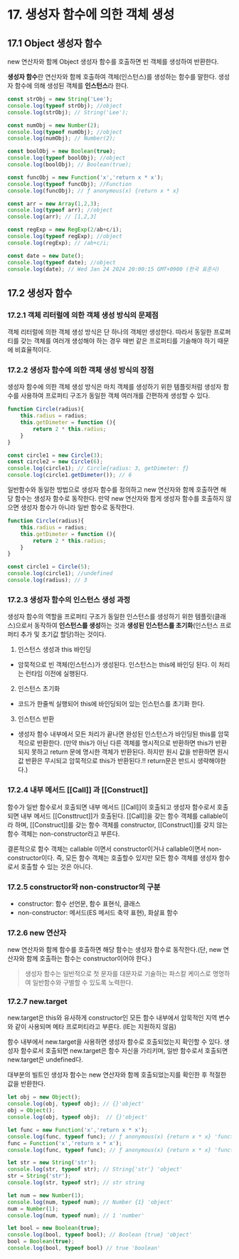 # 17. 생성자 함수에 의한 객체 생성

## 17.1 Object 생성자 함수

new 연산자와 함께 Object 생성자 함수를 호출하면 빈 객체를 생성하여 반환한다. 

**생성자 함수**란 연산자와 함께 호출하여 객체(인스턴스)를 생성하는 함수를 말한다. 생성자 함수에 의해 생성된 객체를 **인스턴스**라 한다.
```javascript
const strObj = new String('Lee');
console.log(typeof strObj); //object
console.log(strObj); // String('Lee');

const numObj = new Number(2);
console.log(typeof numObj); //object
console.log(numObj); // Number(2);

const boolObj = new Boolean(true);
console.log(typeof boolObj); //object
console.log(boolObj); // Boolean(true);

const funcObj = new Function('x','return x * x');
console.log(typeof funcObj); //Function
console.log(funcObj); // ƒ anonymous(x) {return x * x}

const arr = new Array(1,2,3);
console.log(typeof arr); //object
console.log(arr); // [1,2,3]

const regExp = new RegExp(2/ab+c/i);
console.log(typeof regExp); //object
console.log(regExp); // /ab+c/i;

const date = new Date();
console.log(typeof date); //object
console.log(date); // Wed Jan 24 2024 20:00:15 GMT+0900 (한국 표준시)
```

## 17.2 생성자 함수
### 17.2.1 객체 리터럴에 의한 객체 생성 방식의 문제점
객체 리터럴에 의한 객체 생성 방식은 단 하나의 객체만 생성한다. 따라서 동일한 프로퍼티를 갖는 객체를 여러개 생성해야 하는 경우 매번 같은 프로퍼티를 기술해야 하기 때문에 비효율적이다.

### 17.2.2 생성자 함수에 의한 객체 생성 방식의 장점
생성자 함수에 의한 객체 생성 방식은 마치 객체를 생성하기 위한 템플릿처럼 생성자 함수를 사용하여 프로퍼티 구조가 동일한 객체 여러개를 간편하게 생성할 수 있다.
```javascript
function Circle(radius){
    this.radius = radius;
    this.getDimeter = function (){
        return 2 * this.radius;
    }
}

const circle1 = new Circle(3);
const circle2 = new Circle(6);
console.log(circle1); // Circle{radius: 3, getDimeter: ƒ}
console.log(circle1.getDimeter()); // 6
```

일반함수와 동일한 방법으로 생성자 함수를 정의하고 new 연산자와 함께 호출하면 해당 함수는 생성자 함수로 동작한다. 만약 new 연산자와 함게 생성자 함수를 호출하지 않으면 생성자 함수가 아니라 일반 함수로 동작한다.
```javascript
function Circle(radius){
    this.radius = radius;
    this.getDimeter = function (){
        return 2 * this.radius;
    }
}

const circle1 = Circle(5);
console.log(circle1); //undefined
console.log(radius); // 3
```

### 17.2.3 생성자 함수의 인스턴스 생성 과정

생성자 함수의 역할을 프로퍼티 구조가 동일한 인스턴스를 생성하기 위한 템플릿(클래스)으로서 동작하여 **인스턴스를 생성**하는 것과 **생성된 인스턴스를 초기화**(인스턴스 프로퍼티 추가 및 초기값 할당)하는 것이다.

1. 인스턴스 생성과 this 바인딩
- 암묵적으로 빈 객체(인스턴스)가 생성된다. 인스턴스는 this에 바인딩 된다. 이 처리는 런타임 이전에 실행된다.
2. 인스턴스 초기화
- 코드가 한줄씩 실행되어 this에 바인딩되어 있는 인스턴스를 초기화 한다.
3. 인스턴스 반환
- 생성자 함수 내부에서 모든 처리가 끝나면 완성된 인스턴스가 바인딩된 this를 암묵적으로 반환한다. (만약 this가 아닌 다른 객체를 명시적으로 반환하면 this가 반환되지 못하고 return 문에 명시한 객체가 반환된다. 하지만 원시 값을 반환하면 원시 값 반환은 무시되고 암묵적으로 this가 반환된다.!! return문은 반드시 생략해야한다.)

### 17.2.4 내부 메서드 [[Call]] 과 [[Construct]]
함수가 일반 함수로서 호출되면 내부 메서드 [[Call]]이 호출되고 생성자 함수로서 호출되면 내부 메서드 [[Consttruct]]가 호출된다.
[[Call]]을 갖는 함수 객체를 callable이라 하며, [[Construct]]를 갖는 함수 객체를 constructor, [[Construct]]를 갖지 않는 함수 객체는 non-constructor라고 부른다.

결론적으로 함수 객체는 callable 이면서 constructor이거나 callable이면서 non-constructor이다. 즉, 모든 함수 객체는 호출할수 있지만 모든 함수 객체를 생성자 함수로서 호출할 수 있는 것은 아니다.

### 17.2.5 constructor와 non-constructor의 구분
- constructor: 함수 선언문, 함수 표현식, 클래스
- non-constructor: 메서드(ES 메서드 축약 표현), 화살표 함수

### 17.2.6 new 연산자
new 연산자와 함께 함수를 호출하면 해당 함수는 생성자 함수로 동작한다.(단, new 연산자와 함께 호출하는 함수는 constructor이어야 한다.)

> 생성자 함수는 일반적으로 첫 문자를 대문자로 기술하는 파스칼 케이스로 명명하여 일반함수와 구별할 수 있도록 노력한다.

### 17.2.7 new.target
new.target은 this와 유사하게 constructor인 모든 함수 내부에서 암묵적인 지역 변수와 같이 사용되며 메타 프로퍼티라고 부른다. (IE는 지원하지 않음)

함수 내부에서 new.target을 사용하면 생성자 함수로 호출되었는지 확인할 수 있다. 생성자 함수로서 호출되면 new.target은 함수 자신을 가리키며, 일반 함수로서 호출되면 new.target은 undefined다.

대부분의 빌트인 생성자 함수는 new 연산자와 함께 호출되었는지를 확인한 후 적절한 값을 반환한다.
```javascript
let obj = new Object();
console.log(obj, typeof obj); // {}'object'
obj = Object();
console.log(obj, typeof obj);  // {}'object'

let func = new Function('x','return x * x');
console.log(func, typeof func); // ƒ anonymous(x) {return x * x} 'function'
func = Function('x','return x * x');
console.log(func, typeof func); // ƒ anonymous(x) {return x * x} 'function'

let str = new String('str');
console.log(str, typeof str); // String{'str'} 'object'
str = String('str');
console.log(str, typeof str); // str string

let num = new Number(1);
console.log(num, typeof num); // Number {1} 'object'
num = Number(1);
console.log(num, typeof num); // 1 'number'

let bool = new Boolean(true);
console.log(bool, typeof bool); // Boolean {true} 'object'
bool = Boolean(true);
console.log(bool, typeof bool) // true 'boolean'
```